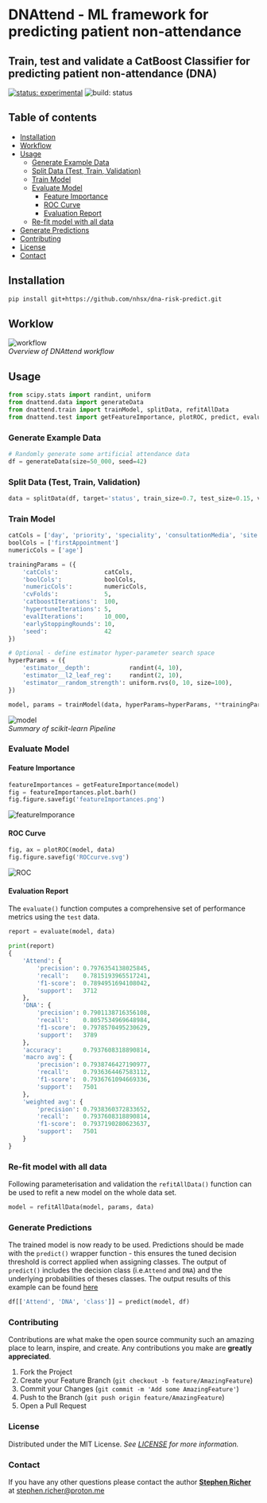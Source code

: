 # DNAttend - ML framework for predicting patient non-attendance

## Train, test and validate a CatBoost Classifier for predicting patient non-attendance (DNA)

[![status: experimental](https://github.com/GIScience/badges/raw/master/status/experimental.svg)](https://github.com/GIScience/badges#experimental)
![build: status](https://github.com/nhsx/dna-risk-predict/actions/workflows/tests.yaml/badge.svg)

## Table of contents

  * [Installation](#installation)
  * [Workflow](#workflow)
  * [Usage](#usage)
    * [Generate Example Data](#generate-example-data)
    * [Split Data (Test, Train, Validation)](#split-data-test-train-validation)
    * [Train Model](#train-model)
    * [Evaluate Model](#evaluate-model)
      * [Feature Importance](#feature-importance)
      * [ROC Curve](#roc-curve)
      * [Evaluation Report](#evaluation-report)
    * [Re-fit model with all data](#re-fit-model-with-all-data)
  * [Generate Predictions](#generate-predictions)
  * [Contributing](#contributing)
  * [License](#license)
  * [Contact](#contact)


## Installation

```bash
pip install git+https://github.com/nhsx/dna-risk-predict.git
```

## Worklow

![workflow](./README_files/DNApredictFlowchart.svg)
 <br> *Overview of DNAttend workflow*

## Usage

```python
from scipy.stats import randint, uniform
from dnattend.data import generateData
from dnattend.train import trainModel, splitData, refitAllData
from dnattend.test import getFeatureImportance, plotROC, predict, evaluate
```

### Generate Example Data

```python
# Randomly generate some artificial attendance data
df = generateData(size=50_000, seed=42)
```

### Split Data (Test, Train, Validation)

```python
data = splitData(df, target='status', train_size=0.7, test_size=0.15, val_size=0.15)
```

### Train Model

```python
catCols = ['day', 'priority', 'speciality', 'consultationMedia', 'site']
boolCols = ['firstAppointment']
numericCols = ['age']

trainingParams = ({
    'catCols':             catCols,
    'boolCols':            boolCols,
    'numericCols':         numericCols,
    'cvFolds':             5,
    'catboostIterations':  100,
    'hypertuneIterations': 5,
    'evalIterations':      10_000,
    'earlyStoppingRounds': 10,
    'seed':                42
})
```

```python
# Optional - define estimator hyper-parameter search space
hyperParams = ({
    'estimator__depth':           randint(4, 10),
    'estimator__l2_leaf_reg':     randint(2, 10),
    'estimator__random_strength': uniform.rvs(0, 10, size=100),
})
```

```python
model, params = trainModel(data, hyperParams=hyperParams, **trainingParams)
```

![model](./README_files/modelWorkflow.svg)
 <br> *Summary of scikit-learn Pipeline*

### Evaluate Model

#### Feature Importance

```python
featureImportances = getFeatureImportance(model)
fig = featureImportances.plot.barh()
fig.figure.savefig('featureImportances.png')
```

![featureImporance](./README_files/featureImportances.svg)


#### ROC Curve

```python
fig, ax = plotROC(model, data)
fig.figure.savefig('ROCcurve.svg')
```


![ROC](./README_files/ROCcurve.svg)

#### Evaluation Report
The `evaluate()` function computes a comprehensive set of performance metrics using the `test` data.

```python
report = evaluate(model, data)

print(report)
{
    'Attend': {
        'precision': 0.7976354138025845,
        'recall':    0.7815193965517241,
        'f1-score':  0.7894951694108042,
        'support':   3712
    },
    'DNA': {
        'precision': 0.7901138716356108,
        'recall':    0.8057534969648984,
        'f1-score':  0.7978570495230629,
        'support':   3789
    },
    'accuracy':      0.7937608318890814,
    'macro avg': {
        'precision': 0.7938746427190977,
        'recall':    0.7936364467583112,
        'f1-score':  0.7936761094669336,
        'support':   7501
    },
    'weighted avg': {
        'precision': 0.7938360372833652,
        'recall':    0.7937608318890814,
        'f1-score':  0.7937190280623637,
        'support':   7501
    }
}

```

### Re-fit model with all data
Following parameterisation and validation the `refitAllData()` function can be used to refit a new model on the whole data set.

```python
model = refitAllData(model, params, data)
```

### Generate Predictions
The trained model is now ready to be used.
Predictions should be made with the `predict()` wrapper function - this ensures the tuned decision threshold is correct applied when assigning classes.
The output of `predict()` includes the decision class (i.e.`Attend` and `DNA`) and the underlying probabilities of theses classes.
The output results of this example can be found [here](./README_files/example-data-predictions.csv)

```python
df[['Attend', 'DNA', 'class']] = predict(model, df)
```

### Contributing

Contributions are what make the open source community such an amazing place to learn, inspire, and create. Any contributions you make are **greatly appreciated**.

1. Fork the Project
2. Create your Feature Branch (`git checkout -b feature/AmazingFeature`)
3. Commit your Changes (`git commit -m 'Add some AmazingFeature'`)
4. Push to the Branch (`git push origin feature/AmazingFeature`)
5. Open a Pull Request

### License

Distributed under the MIT License. _See [LICENSE](./LICENSE) for more information._

### Contact

If you have any other questions please contact the author **[Stephen Richer](https://www.linkedin.com/in/stephenricher/)**
at stephen.richer@proton.me
